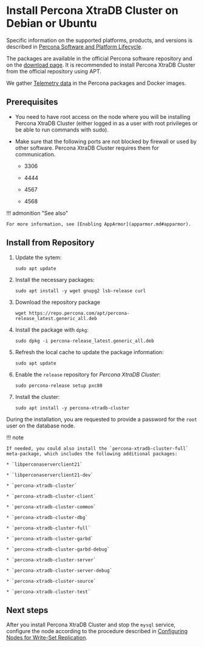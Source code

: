 # Install Percona XtraDB Cluster on Debian or Ubuntu

Specific information on the supported platforms, products, and versions
is described in [Percona Software and Platform Lifecycle](https://www.percona.com/services/policies/percona-software-platform-lifecycle#mysql).

The packages are available in the official Percona software repository
and on the [download page](https://www.percona.com/downloads/Percona-XtraDB-Cluster-80/LATEST/).
It is recommended to install Percona XtraDB Cluster from the official repository
using APT.

We gather [Telemetry data] in the Percona packages and Docker images.

## Prerequisites

* You need to have root access on the node where you will be installing Percona XtraDB Cluster (either logged in as a user with root privileges or be able to run commands with sudo).

* Make sure that the following ports are not blocked by firewall or used by other software. Percona XtraDB Cluster requires them for communication.

    * 3306


    * 4444


    * 4567


    * 4568

!!! admonition "See also"

    For more information, see [Enabling AppArmor](apparmor.md#apparmor).

## Install from Repository


1. Update the sytem:

    ```shell
    sudo apt update
    ```

2. Install the necessary packages:

    ```shell
    sudo apt install -y wget gnupg2 lsb-release curl
    ```

3. Download the repository package

    ```shell
    wget https://repo.percona.com/apt/percona-release_latest.generic_all.deb
    ```

4. Install the package with `dpkg`:

    ```shell
    sudo dpkg -i percona-release_latest.generic_all.deb
    ```

5. Refresh the local cache to update the package information:

    ```shell
    sudo apt update
    ```

6. Enable the `release` repository for *Percona XtraDB Cluster*:

    ```shell
    sudo percona-release setup pxc80
    ```

7. Install the cluster:

    ```shell
    sudo apt install -y percona-xtradb-cluster
    ```

During the installation, you are requested to provide a password for the `root` user on the database node.

!!! note

    If needed, you could also install the `percona-xtradb-cluster-full` meta-package, which includes the following additional packages:

    * `libperconaserverclient21`

    * `libperconaserverclient21-dev`

    * `percona-xtradb-cluster`

    * `percona-xtradb-cluster-client`

    * `percona-xtradb-cluster-common`

    * `percona-xtradb-cluster-dbg`

    * `percona-xtradb-cluster-full`

    * `percona-xtradb-cluster-garbd`

    * `percona-xtradb-cluster-garbd-debug`

    * `percona-xtradb-cluster-server`

    * `percona-xtradb-cluster-server-debug`

    * `percona-xtradb-cluster-source`

    * `percona-xtradb-cluster-test`


## Next steps

After you install Percona XtraDB Cluster and stop the `mysql` service,
configure the node according to the procedure described in [Configuring Nodes for Write-Set Replication](configure-nodes.md#configure).

[Telemetry data]: telemetry.md